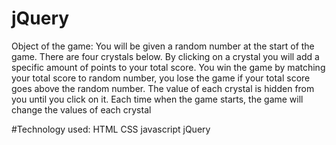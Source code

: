 # jQuery


Object of the game:
                You will be given a random number at the start of the game. There are four crystals below.
                By clicking on a crystal you will add a specific amount of points to your total score.
                You win the game by matching your total score to random number, you lose the game if
                your total score goes above the random number. The value of each crystal is hidden from
                you until you click on it. Each time when the game starts, the game will change the values
                of each crystal
                
#Technology used:
HTML
CSS
javascript
jQuery
